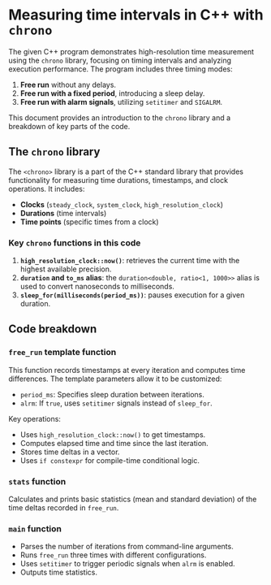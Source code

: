 # Measuring time intervals in C++ with `chrono`

The given C++ program demonstrates high-resolution time measurement using the `chrono` library, focusing on timing intervals and analyzing execution performance. The program includes three timing modes:

1. **Free run** without any delays.
2. **Free run with a fixed period**, introducing a sleep delay.
3. **Free run with alarm signals**, utilizing `setitimer` and `SIGALRM`.

This document provides an introduction to the `chrono` library and a breakdown of key parts of the code.

## The `chrono` library

The `<chrono>` library is a part of the C++ standard library that provides functionality for measuring time durations, timestamps, and clock operations. It includes:

- **Clocks** (`steady_clock`, `system_clock`, `high_resolution_clock`)
- **Durations** (time intervals)
- **Time points** (specific times from a clock)

### Key `chrono` functions in this code

1. **`high_resolution_clock::now()`**: retrieves the current time with the highest available precision.
2. **`duration` and `to_ms` alias**: the `duration<double, ratio<1, 1000>>` alias is used to convert nanoseconds to milliseconds.
3. **`sleep_for(milliseconds(period_ms))`**: pauses execution for a given duration.

## Code breakdown

### `free_run` template function

This function records timestamps at every iteration and computes time differences. The template parameters allow it to be customized:
- `period_ms`: Specifies sleep duration between iterations.
- `alrm`: If `true`, uses `setitimer` signals instead of `sleep_for`.

Key operations:
- Uses `high_resolution_clock::now()` to get timestamps.
- Computes elapsed time and time since the last iteration.
- Stores time deltas in a vector.
- Uses `if constexpr` for compile-time conditional logic.

### `stats` function

Calculates and prints basic statistics (mean and standard deviation) of the time deltas recorded in `free_run`.

### `main` function

- Parses the number of iterations from command-line arguments.
- Runs `free_run` three times with different configurations.
- Uses `setitimer` to trigger periodic signals when `alrm` is enabled.
- Outputs time statistics.
